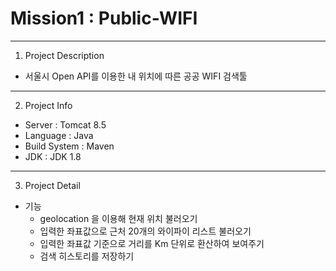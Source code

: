 # Mission1 : Public-WIFI

***

1. Project Description

- 서울시 Open API를 이용한 내 위치에 따른 공공 WIFI 검색툴

 ***

2. Project Info

- Server : Tomcat 8.5
- Language : Java
- Build System : Maven
- JDK : JDK 1.8
 
***

3. Project Detail

- 기능 
  - geolocation 을 이용해 현재 위치 불러오기
  - 입력한 좌표값으로 근처 20개의 와이파이 리스트 불러오기
  - 입력한 좌표값 기준으로 거리를 Km 단위로 환산하여 보여주기
  - 검색 히스토리를 저장하기
